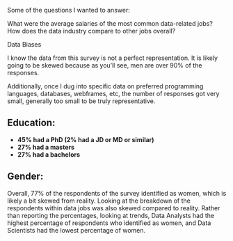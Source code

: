 
Some of the questions I wanted to answer:

What were the average salaries of the most common data-related jobs?
How does the data industry compare to other jobs overall?

Data Biases

I know the data from this survey is not a perfect representation. It is likely going to be skewed because as you’ll see, men are over 90% of the responses.

Additionally, once I dug into specific data on preferred programming languages, databases, webframes, etc, the number of responses got very small, generally too small to be truly representative.


## Education:
* **45% had a PhD (2% had a JD or MD or similar)**
* **27% had a masters**
* **27% had a bachelors**

## Gender:

Overall, 77% of the respondents of the survey identified as women, which is likely a bit skewed from reality. Looking at the breakdown of the respondents within data jobs was also skewed compared to reality. Rather than reporting the percentages, looking at trends, Data Analysts had the highest percentage of respondents who identified as women, and Data Scientists had the lowest percentage of women.

